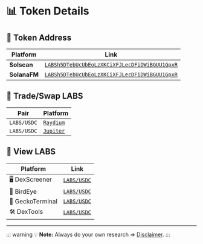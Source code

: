 # 📊 Token Details

## 📝 Token Address

| Platform  | Link                                                                 |
|-----------|----------------------------------------------------------------------|
| **Solscan** | [`LABSh5DTebUcUbEoLzXKCiXFJLecDFiDWiBGUU1GpxR`](https://solscan.io/token/LABSh5DTebUcUbEoLzXKCiXFJLecDFiDWiBGUU1GpxR) |
| **SolanaFM** | [`LABSh5DTebUcUbEoLzXKCiXFJLecDFiDWiBGUU1GpxR`](https://solana.fm/address/LABSh5DTebUcUbEoLzXKCiXFJLecDFiDWiBGUU1GpxR/transactions?cluster=mainnet-alpha) |

## 💱 Trade/Swap LABS

| Pair | Platform |
|----------|------|
| `LABS/USDC` | [`Raydium`](https://raydium.io/swap/?inputMint=LABSh5DTebUcUbEoLzXKCiXFJLecDFiDWiBGUU1GpxR&outputMint=EPjFWdd5AufqSSqeM2qN1xzybapC8G4wEGGkZwyTDt1v) |
| `LABS/USDC` | [`Jupiter`](https://jup.ag/swap/USDC-LABSh5DTebUcUbEoLzXKCiXFJLecDFiDWiBGUU1GpxR) |

## 👀 View LABS

| Platform | Link |
|----------|------|
| 🖥️ DexScreener | [`LABS/USDC`](https://dexscreener.com/solana/3wxhfgvvygstoqj3xvmarnqf66wamwcvy4egwbjfk1bm) |
| 🦅 BirdEye | [`LABS/USDC`](https://birdeye.so/token/LABSh5DTebUcUbEoLzXKCiXFJLecDFiDWiBGUU1GpxR?chain=solana) |
|🦎 GeckoTerminal | [`LABS/USDC`](https://www.geckoterminal.com/solana/pools/3wxhFgvVYGStoQj3XvMArNQF66WamWcVy4EgwBJfK1bM) |
| 🛠️ DexTools | [`LABS/USDC`](https://www.dextools.io/app/en/solana/pair-explorer/3wxhFgvVYGStoQj3XvMArNQF66WamWcVy4EgwBJfK1bM?t=1723853959790) |

---

::: warning 💡 **Note:** 
Always do your own research => [Disclaimer](/legal).
:::
